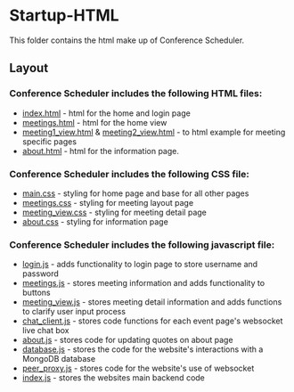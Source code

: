 # Startup-HTML

This folder contains the html make up of Conference Scheduler.

## Layout

### Conference Scheduler includes the following HTML files:

+ [index.html](index.html) - html for the home and login page 
+ [meetings.html](meetings.html) - html for the home view 
+ [meeting1_view.html](meeting1_view.html) & [meeting2_view.html](meeting2_view.html) - to html example for meeting specific pages
+ [about.html](about.html) - html for the information page.

### Conference Scheduler includes the following CSS file:

+ [main.css](main.css) - styling for home page and base for all other pages
+ [meetings.css](meetings.css) - styling for meeting layout page
+ [meeting_view.css](meeting_view.css) - styling for meeting detail page
+ [about.css](about.css) - styling for information page

### Conference Scheduler includes the following javascript file:

+ [login.js](login.js) - adds functionality to login page to store username and password
+ [meetings.js](meetings.js) - stores meeting information and adds functionality to buttons
+ [meeting_view.js](meeting_view.js) - stores meeting detail information and adds functions to clarify user input process
+ [chat_client.js](chat_client.js) - stores code functions for each event page's websocket live chat box
+ [about.js](about.js) - stores code for updating quotes on about page
+ [database.js](database.js) - stores the code for the website's interactions with a MongoDB database
+ [peer_proxy.js](peer_proxy.js) - stores code for the website's use of websocket
+ [index.js](index.js) - stores the websites main backend code